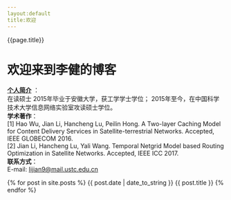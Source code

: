 ```yaml
---
layout:default
title:欢迎
---
```

{{page.title}}

# 欢迎来到李健的博客
[**个人简介**](https://github.com/infonetlijian/blog/raw/master/photos/myself.jpg)
：<br>
在读硕士
2015年毕业于安徽大学，获工学学士学位；
2015年至今，在中国科学技术大学信息网络实验室攻读硕士学位。<br>
**学术著作**：<br>
[1] Hao Wu, Jian Li, Hancheng Lu, Peilin Hong. A Two-layer Caching Model for Content Delivery Services in Satellite-terrestrial Networks. Accepted, IEEE GLOBECOM 2016.<br>
[2] Jian Li, Hancheng Lu, Yali Wang. Temporal Netgrid Model based Routing Optimization in Satellite Networks. Accepted, IEEE ICC 2017.<br>
**联系方式**：<br>
E-mail: lijian9@mail.ustc.edu.cn <br>

{% for post in site.posts %}
{{ post.date | date_to_string }} {{ post.title }}
{% endfor %}



